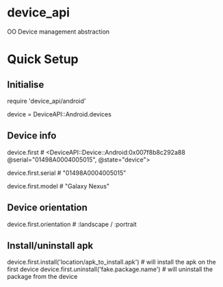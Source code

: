 device_api
==========

OO Device management abstraction


Quick Setup
===========


Initialise
---------
require 'device_api/android'

device = DeviceAPI::Android.devices


Device info
-----------
device.first  #  <DeviceAPI::Device::Android:0x007f8b8c292a88 @serial="01498A0004005015", @state="device">

device.first.serial         #  "01498A0004005015"

device.first.model          #  "Galaxy Nexus"

Device orientation
------------------
device.first.orientation    # :landscape / :portrait

Install/uninstall apk
---------------------
device.first.install('location/apk_to_install.apk') # will install the apk on the first device
device.first.uninstall('fake.package.name') # will uninstall the package from the device


